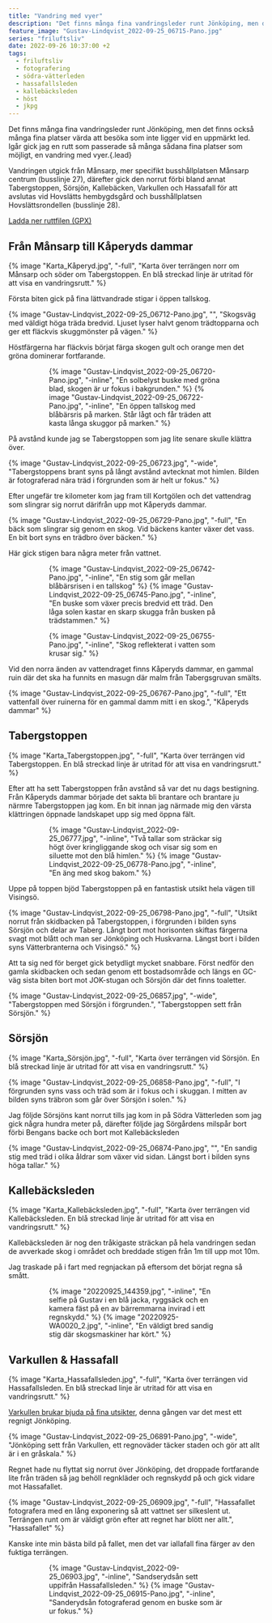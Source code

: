```yaml
---
title: "Vandring med vyer"
description: "Det finns många fina vandringsleder runt Jönköping, men det finns också många fina platser värda att besöka som inte ligger vid en uppmärkt led. Igår gick jag en rutt som passerade så många sådana fina platser som möjligt, en vandring med vyer."
feature_image: "Gustav-Lindqvist_2022-09-25_06715-Pano.jpg"
series: "friluftsliv"
date: 2022-09-26 10:37:00 +2
tags:
  - friluftsliv
  - fotografering
  - södra-vätterleden
  - hassafallsleden
  - kallebäcksleden
  - höst
  - jkpg
---
```


Det finns många fina vandringsleder runt Jönköping, men det finns också många fina platser värda att besöka som inte ligger vid en uppmärkt led. Igår gick jag en rutt som passerade så många sådana fina platser som möjligt, en vandring med vyer.{.lead}

Vandringen utgick från Månsarp, mer specifikt busshållplatsen Månsarp centrum (busslinje 27), därefter gick den norrut förbi bland annat Tabergstoppen, Sörsjön, Kallebäcken, Varkullen och Hassafall för att avslutas vid Hovslätts hembygdsgård och busshållplatsen Hovslättsrondellen (busslinje 28).

<a id="ladda-ner-ruttfilen" href="Månsarp→Kåperyd→Taberg→Varkullen→Hassafall.gpx" class="Button" download>Ladda ner ruttfilen (GPX)</a>

## Från Månsarp till Kåperyds dammar

{% image "Karta_Kåperyd.jpg", "-full", "Karta över terrängen norr om Månsarp och söder om Tabergstoppen. En blå streckad linje är utritad för att visa en vandringsrutt." %}

Första biten gick på fina lättvandrade stigar i öppen tallskog.

{% image "Gustav-Lindqvist_2022-09-25_06712-Pano.jpg", "", "Skogsväg med väldigt höga träda bredvid. Ljuset lyser halvt genom trädtopparna och ger ett fläckvis skuggmönster på vägen." %}

Höstfärgerna har fläckvis börjat färga skogen gult och orange men det gröna dominerar fortfarande.

<figure class="gallery -wide">
    <figure class="gallery-row">
        {% image "Gustav-Lindqvist_2022-09-25_06720-Pano.jpg", "-inline", "En solbelyst buske med gröna blad, skogen är ur fokus i bakgrunden." %}
        {% image "Gustav-Lindqvist_2022-09-25_06722-Pano.jpg", "-inline", "En öppen tallskog med blåbärsris på marken. Står lågt och får träden att kasta långa skuggor på marken." %}
    </figure>
</figure>

På avstånd kunde jag se Tabergstoppen som jag lite senare skulle klättra över.

{% image "Gustav-Lindqvist_2022-09-25_06723.jpg", "-wide", "Tabergstoppens brant syns på långt avstånd avtecknat mot himlen. Bilden är fotograferad nära träd i förgrunden som är helt ur fokus." %}

Efter ungefär tre kilometer kom jag fram till Kortgölen och det vattendrag som slingrar sig norrut därifrån upp mot Kåperyds dammar.

{% image "Gustav-Lindqvist_2022-09-25_06729-Pano.jpg", "-full", "En bäck som slingrar sig genom en skog. Vid bäckens kanter växer det vass. En bit bort syns en trädbro över bäcken." %}

Här gick stigen bara några meter från vattnet.

<figure class="gallery -wide">
    <figure class="gallery-row">
        {% image "Gustav-Lindqvist_2022-09-25_06742-Pano.jpg", "-inline", "En stig som går mellan blåbärsrisen i en tallskog" %}
        {% image "Gustav-Lindqvist_2022-09-25_06745-Pano.jpg", "-inline", "En buske som växer precis bredvid ett träd. Den låga solen kastar en skarp skugga från busken på trädstammen." %}
    </figure>
    <figure class="gallery-row">
        {% image "Gustav-Lindqvist_2022-09-25_06755-Pano.jpg", "-inline", "Skog reflekterat i vatten som krusar sig." %}
    </figure>
</figure>

Vid den norra änden av vattendraget finns Kåperyds dammar, en gammal ruin där det ska ha funnits en masugn där malm från Tabergsgruvan smälts.

{% image "Gustav-Lindqvist_2022-09-25_06767-Pano.jpg", "-full", "Ett vattenfall över ruinerna för en gammal damm mitt i en skog.", "Kåperyds dammar" %}

## Tabergstoppen

{% image "Karta_Tabergstoppen.jpg", "-full", "Karta över terrängen vid Tabergstoppen. En blå streckad linje är utritad för att visa en vandringsrutt." %}

Efter att ha sett Tabergstoppen från avstånd så var det nu dags bestigning. Från Kåperyds dammar började det sakta bli brantare och brantare ju närmre Tabergstoppen jag kom. En bit innan jag närmade mig den värsta klättringen öppnade landskapet upp sig med öppna fält.

<figure class="gallery -wide">
    <figure class="gallery-row">
        {% image "Gustav-Lindqvist_2022-09-25_06777.jpg", "-inline", "Två tallar som sträckar sig högt över kringliggande skog och visar sig som en siluette mot den blå himlen." %}
        {% image "Gustav-Lindqvist_2022-09-25_06778-Pano.jpg", "-inline", "En äng med skog bakom." %}
    </figure>
</figure>

Uppe på toppen bjöd Tabergstoppen på en fantastisk utsikt hela vägen till Visingsö.

{% image "Gustav-Lindqvist_2022-09-25_06798-Pano.jpg", "-full", "Utsikt norrut från skidbacken på Tabergstoppen, i förgrunden i bilden syns Sörsjön och delar av Taberg. Långt bort mot horisonten skiftas färgerna svagt mot blått och man ser Jönköping och Huskvarna. Längst bort i bilden syns Vätterbranterna och Visingsö." %}

Att ta sig ned för berget gick betydligt mycket snabbare. Först nedför den gamla skidbacken och sedan genom ett bostadsområde och längs en GC-väg sista biten bort mot JOK-stugan och Sörsjön där det finns toaletter.

{% image "Gustav-Lindqvist_2022-09-25_06857.jpg", "-wide", "Tabergstoppen med Sörsjön i förgrunden.", "Tabergstoppen sett från Sörsjön." %}

## Sörsjön

{% image "Karta_Sörsjön.jpg", "-full", "Karta över terrängen vid Sörsjön. En blå streckad linje är utritad för att visa en vandringsrutt." %}

{% image "Gustav-Lindqvist_2022-09-25_06858-Pano.jpg", "-full", "I förgrunden syns vass och träd som är i fokus och i skuggan. I mitten av bilden syns träbron som går över Sörsjön i solen." %}

Jag följde Sörsjöns kant norrut tills jag kom in på Södra Vätterleden som jag gick några hundra meter på, därefter följde jag Sörgårdens milspår bort förbi Bengans backe och bort mot Kallebäcksleden

{% image "Gustav-Lindqvist_2022-09-25_06874-Pano.jpg", "", "En sandig stig med träd i olika åldrar som växer vid sidan. Längst bort i bilden syns höga tallar." %}

## Kallebäcksleden

{% image "Karta_Kallebäcksleden.jpg", "-full", "Karta över terrängen vid Kallebäcksleden. En blå streckad linje är utritad för att visa en vandringsrutt." %}

Kallebäcksleden är nog den tråkigaste sträckan på hela vandringen sedan de avverkade skog i området och breddade stigen från 1m till upp mot 10m.

Jag traskade på i fart med regnjackan på eftersom det börjat regna så smått.

<figure class="gallery">
    <figure class="gallery-row -no-wrap">
        {% image "20220925_144359.jpg", "-inline", "En selfie på Gustav i en blå jacka, ryggsäck och en kamera fäst på en av bärremmarna invirad i ett regnskydd." %}
        {% image "20220925-WA0020_2.jpg", "-inline", "En väldigt bred sandig stig där skogsmaskiner har kört." %}
    </figure>
</figure>


## Varkullen & Hassafall

{% image "Karta_Hassafallsleden.jpg", "-full", "Karta över terrängen vid Hassafallsleden. En blå streckad linje är utritad för att visa en vandringsrutt." %}

[Varkullen brukar bjuda på fina utsikter](/2016/06/19/hassafallsleden/), denna gången var det mest ett regnigt Jönköping.

{% image "Gustav-Lindqvist_2022-09-25_06891-Pano.jpg", "-wide", "Jönköping sett från Varkullen, ett regnoväder täcker staden och gör att allt är i en gråskala." %}

Regnet hade nu flyttat sig norrut över Jönköping, det droppade fortfarande lite från träden så jag behöll regnkläder och regnskydd på och gick vidare mot Hassafallet.

{% image "Gustav-Lindqvist_2022-09-25_06909.jpg", "-full", "Hassafallet fotografera med en lång exponering så att vattnet ser silkeslent ut. Terrängen runt om är väldigt grön efter att regnet har blött ner allt.", "Hassafallet" %}

Kanske inte min bästa bild på fallet, men det var iallafall fina färger av den fuktiga terrängen.

<figure class="gallery -wide">
    <figure class="gallery-row">
        {% image "Gustav-Lindqvist_2022-09-25_06903.jpg", "-inline", "Sandserydsån sett uppifrån Hassafallsleden." %}
        {% image "Gustav-Lindqvist_2022-09-25_06915-Pano.jpg", "-inline", "Sanderydsån fotograferad genom en buske som är ur fokus." %}
    </figure>
</figure>

